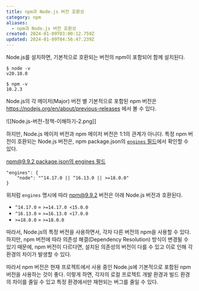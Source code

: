 ```yaml
---
title: npm과 Node.js 버전 호환성
category: npm
aliases:
  - npm과 Node.js 버전 호환성
created: 2024-01-09T03:00:12.759Z
updated: 2024-01-09T04:56:47.239Z
---
```


Node.js를 설치하면, 기본적으로 호환되는 버전의 npm이 포함되어 함께 설치된다.

```
$ node -v
v20.10.0

$ npm -v
10.2.3
```

Node.js의 각 메이저(Major) 버전 별 기본적으로 포함된 npm 버전은 https://nodejs.org/en/about/previous-releases 에서 볼 수 있다.

![[Node.js-버전-정책-이해하기-2.png]]

하지만, Node.js 메이저 버전과 npm 메이저 버전은 1:1의 관계가 아니다. 특정 npm 버전이 호환되는 Node.js 버전은, npm package.json의 [`engines` 필드](https://docs.npmjs.com/cli/v10/configuring-npm/package-json#engines)에서 확인할 수 있다.

[npm@9.9.2 package.json의 engines 필드](https://github.com/npm/cli/blob/v9.9.2/package.json#L263-L265)

```
"engines": {
	"node": "^14.17.0 || ^16.13.0 || >=18.0.0"
}
```

위처럼 `engines` 명시에 따라 npm@9.9.2 버전은 아래 Node.js 버전과 호환된다.

- `^14.17.0` = `>=14.17.0 <15.0.0`
- `^16.13.0` = `>=16.13.0 <17.0.0`
- `>=18.0.0` = `>=18.0.0`

따라서, Node.js의 특정 버전을 사용하면서, 각자 다른 버전의 npm을 사용할 수 있다. 하지만, npm 버전에 따라 의존성 해결(Dependency Resolution) 방식이 변경될 수 있기 때문에, npm 버전이 다르다면, 설치된 의존성의 버전이 다를 수 있고 이로 인해 각 환경의 차이가 발생할 수 있다.

따라서 npm 버전은 현재 프로젝트에서 사용 중인 Node.js에 기본적으로 포함된 npm 버전을 사용하는 것이 좋다. 이렇게 하면, 각자의 로컬 프로젝트 개발 환경과 빌드 환경의 차이를 줄일 수 있고 특정 환경에서만 재현되는 버그를 줄일 수 있다.
